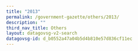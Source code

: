 ```yaml
---
title: "2013"
permalink: /government-gazette/others/2013/
description: ""
third_nav_title: Others
layout: datagovsg-v2-search
datagovsg-id: d_b0552a47a04b5d4b810e57d836cf11ec
---
```

